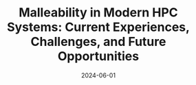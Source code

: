 ---
title: "Malleability in Modern HPC Systems: Current Experiences, Challenges, and Future Opportunities"
collection: publications
permalink: /publication/2024-06-01-Malleability-in-Modern-HPC-Systems-Current-Experiences-Challenges-and-Future-Opportunities
type: "journal"
excerpt: 'Conference Name: {IEEE} Transactions on Parallel and Distributed Systems'
date: 2024-06-01
venue: '<em>IEEE Transactions on Parallel and Distributed Systems</em>, pp. 1--14'
paperurl: 'https://doi.org/10.1109/TPDS.2024.3406764'
citation: ' A. Tarraf,  M. Schreiber,  A. Cascajo,  J. Besnard,  M. Vef,  D. Huber,  S. Happ,  A. Brinkmann,  D. Singh,  H. Hoppe,  A. Miranda,  A. Peña,  R. Machado,  M. Gasulla,  M. Schulz,  P. Carpenter,  S. Pickartz,  T. Rotaru,  <strong>S. Iserte</strong>,  V. Lopez,  J. Ejarque,  H. Sirwani, and  F. Wolf, &quot;Malleability in Modern HPC Systems: Current Experiences, Challenges, and Future Opportunities.&quot; <em>IEEE Transactions on Parallel and Distributed Systems</em>, pp. 1--14, Jun. 2024. ISSN: 1558-2183.'
---